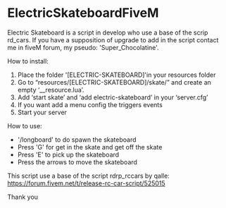 # ElectricSkateboardFiveM

Electric Skateboard is a script in develop who use a base of the scrip rd_cars. 
If you have a supposition of upgrade to add in the script contact me in fiveM forum, my pseudo: 'Super_Chocolatine'.

How to install:
1) Place the folder '[ELECTRIC-SKATEBOARD]'in your resources folder
2) Go to “resources/[ELECTRIC-SKATEBOARD]/skate/” and create an empty ‘__resource.lua’.
3) Add ‘start skate’ and ‘add electric-skateboard’ in your ‘server.cfg’
4) If you want add a menu config the triggers events
5) Start your server

How to use:
- '/longboard' to do spawn the skateboard
- Press 'G' for get in the skate and get off the skate
- Press 'E' to pick up the skateboard
- Press the arrows to move the skateboard

This script use a base of the script  rdrp_rccars by qalle:
https://forum.fivem.net/t/release-rc-car-script/525015

Thank you
